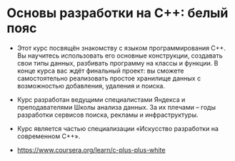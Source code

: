 # Основы разработки на C++: белый пояс

* Этот курс посвящён знакомству с языком программирования С++. Вы научитесь использовать его основные конструкции, создавать свои типы данных, разбивать программу на классы и функции.
В конце курса вас ждёт финальный проект: вы сможете самостоятельно реализовать простое хранилище данных с возможностью добавления, удаления и поиска.

* Курс разработан ведущими специалистами Яндекса и преподавателями Школы анализа данных. За их плечами – годы разработки сервисов поиска, рекламы и инфраструктуры.

* Курс является частью специализации «Искусство разработки на современном C++».

* https://www.coursera.org/learn/c-plus-plus-white
